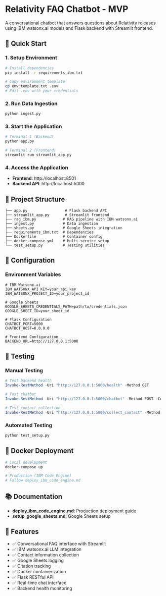 # Relativity FAQ Chatbot - MVP

A conversational chatbot that answers questions about Relativity releases using IBM watsonx.ai models and Flask backend with Streamlit frontend.

## 🚀 Quick Start

### 1. Setup Environment
```bash
# Install dependencies
pip install -r requirements_ibm.txt

# Copy environment template
cp env_template.txt .env
# Edit .env with your credentials
```

### 2. Run Data Ingestion
```bash
python ingest.py
```

### 3. Start the Application
```bash
# Terminal 1 (Backend)
python app.py

# Terminal 2 (Frontend)
streamlit run streamlit_app.py
```

### 4. Access the Application
- **Frontend**: http://localhost:8501
- **Backend API**: http://localhost:5000

## 📁 Project Structure

```
├── app.py                 # Flask backend API
├── streamlit_app.py       # Streamlit frontend
├── rag_ibm.py            # RAG pipeline with IBM watsonx.ai
├── ingest.py             # Data ingestion
├── sheets.py             # Google Sheets integration
├── requirements_ibm.txt  # Dependencies
├── Dockerfile            # Container config
├── docker-compose.yml    # Multi-service setup
└── test_setup.py         # Testing utilities
```

## 🔧 Configuration

### Environment Variables
```env
# IBM Watsonx.ai
IBM_WATSONX_API_KEY=your_api_key
IBM_WATSONX_PROJECT_ID=your_project_id

# Google Sheets
GOOGLE_SHEETS_CREDENTIALS_PATH=path/to/credentials.json
GOOGLE_SHEET_ID=your_sheet_id

# Flask Configuration
CHATBOT_PORT=5000
CHATBOT_HOST=0.0.0.0

# Frontend Configuration
BACKEND_URL=http://127.0.0.1:5000
```

## 🧪 Testing

### Manual Testing
```powershell
# Test backend health
Invoke-RestMethod -Uri "http://127.0.0.1:5000/health" -Method GET

# Test chatbot
Invoke-RestMethod -Uri "http://127.0.0.1:5000/chatbot" -Method POST -ContentType "application/json" -Body '{"question":"What are the new features?"}'

# Test contact collection
Invoke-RestMethod -Uri "http://127.0.0.1:5000/collect_contact" -Method POST -ContentType "application/json" -Body '{"name":"Test User","email":"test@example.com","organization":"Test Corp","original_question":"Test question"}'
```

### Automated Testing
```bash
python test_setup.py
```

## 🐳 Docker Deployment
```bash
# Local development
docker-compose up

# Production (IBM Code Engine)
# Follow deploy_ibm_code_engine.md
```

## 📚 Documentation

- **deploy_ibm_code_engine.md**: Production deployment guide
- **setup_google_sheets.md**: Google Sheets setup

## 🎯 Features

- ✅ Conversational FAQ interface with Streamlit
- ✅ IBM watsonx.ai LLM integration
- ✅ Contact information collection
- ✅ Google Sheets logging
- ✅ Citation tracking
- ✅ Docker containerization
- ✅ Flask RESTful API
- ✅ Real-time chat interface
- ✅ Backend health monitoring 